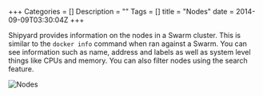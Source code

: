 +++
Categories = []
Description = ""
Tags = []
title = "Nodes"
date = 2014-09-09T03:30:04Z
+++

Shipyard provides information on the nodes in a Swarm cluster.  This is similar
to the `docker info` command when ran against a Swarm.  You can see information
such as name, address and labels as well as system level things like CPUs and
memory.  You can also filter nodes using the search feature.

![Nodes](/images/nodes-main.png)
